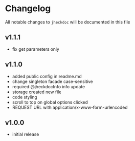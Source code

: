 # Changelog

All notable changes to `jheckdoc` will be documented in this file

## v1.1.1

* fix get parameters only

## v1.1.0

* added public config in readme.md
* change singleton facade case-sensitive
* required @jheckdocInfo info update
* storage created new file
* code styling
* scroll to top on global options clicked
* REQUEST URL with application/x-www-form-urlencoded

## v1.0.0

* initial release
